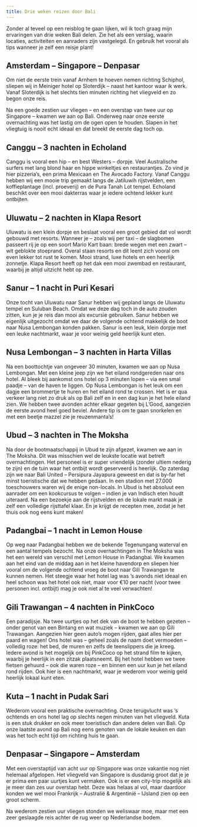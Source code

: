```yaml
---
title: Drie weken reizen door Bali 
---
```


Zonder al teveel op een reisblog te gaan lijken, wil ik toch graag mijn ervaringen van drie weken Bali delen. Zie het als een verslag, waarin locaties, activiteiten en aanraders zijn vastgelegd. En gebruik het vooral als tips wanneer je zelf een reisje plant!

## Amsterdam – Singapore – Denpasar

Om niet de eerste trein vanaf Arnhem te hoeven nemen richting Schiphol, sliepen wij in Meiniger hotel op Sloterdijk – naast het kantoor waar ik werk. Vanaf Sloterdijk is het slechts tien minuten richting het vliegveld en zo begon onze reis.  

Na een goede zestien uur vliegen – en een overstap van twee uur op Singapore – kwamen we aan op Bali. Onderweg naar onze eerste overnachting was het lastig om de ogen open te houden. Slapen in het vliegtuig is nooit echt ideaal en dat breekt de eerste dag toch op.

## Canggu – 3 nachten in Echoland

Canggu is vooral een hip – en best Westers – dorpje. Veel Australische surfers met lang blond haar en hippe winkeltjes en restaurantjes. Zo vind je hier pizzeria’s, een prima Mexicaan en The Avocado Factory. Vanaf Canggu hebben wij een mooie trip gemaakt langs de Jatiluwih rijstvelden, een koffieplantage (incl. proeverij) en de Pura Tanah Lot tempel. Echoland beschikt over een mooi dakterras waar je iedere ochtend lekker kunt ontbijten.

## Uluwatu – 2 nachten in Klapa Resort

Uluwatu is een klein dorpje en beslaat vooral een groot gebied dat vol wordt gebouwd met resorts. Wanneer je – zoals wij per taxi – de slagbomen passeert rij je op een soort Mario Kart baan: brede wegen met een zwart – wit geblokte stoeprand. Overal staan resorts en dit leent zich vooral om even lekker tot rust te komen. Mooi strand, luxe hotels en een heerlijk zonnetje. Klapa Resort heeft op het dak een mooi zwembad en restaurant, waarbij je altijd uitzicht hebt op zee.

## Sanur – 1 nacht in Puri Kesari

Onze tocht van Uluwatu naar Sanur hebben wij gepland langs de Uluwatu tempel en Suluban Beach. Omdat we deze dag toch in de auto zouden zitten, kun je je reis dan mooi als excursie gebruiken. Sanur hebben we eigenlijk uitgezocht omdat we daar de volgende ochtend makkelijk de boot naar Nusa Lembongan konden pakken. Sanur is een leuk, klein dorpje met een leuke nachtmarkt, waar je voor weinig geld heerlijk kunt eten.

## Nusa Lembongan – 3 nachten in Harta Villas

Na een boottochtje van ongeveer 30 minuten, kwamen we aan op Nusa Lembongan. Met een kleine jeep zijn we het eiland rondgereden naar ons hotel. Al bleek bij aankomst ons hotel op 3 minuten lopen – via een smal paadje – van de haven te liggen. Op Nusa Lembongan is het leuk om een dagje een brommertje te huren en het eiland rond te crossen. Het is er qua verkeer lang niet zo druk als op Bali zelf en in een dag kun je het hele eiland zien. We hebben twee avonden achter elkaar gegeten bij L’Good, aangezien de eerste avond heel goed beviel. Andere tip is om te gaan snorkelen en met een beetje mazzel zie je reuzenmanta’s!

## Ubud – 3 nachten in The Moksha

Na door de bootmaatschappij in Ubud te zijn afgezet, kwamen we aan in The Moksha. Dit was misschien wel de leukste locatie wat betreft overnachtingen. Het personeel is er super vriendelijk (zonder ultiem nederig te zijn) en de tuin waar het ontbijt wordt geserveerd is heerlijk. Op zaterdag zijn we naar Bali United – Persipura Jayapura geweest en dat is by-far het minst toeristische dat we hebben gedaan. In een stadion met 27.000 toeschouwers waren wij de enige non-locals. In Ubud is het absoluut een aanrader om een kookcursus te volgen – indien je van Indisch eten houdt uiteraard. Na een bezoekje aan de rijstvelden en de lokale markt maak je zelf een volledige rijsttafel klaar. En je krijgt de recepten mee, zodat je het thuis ook nog eens kunt maken!

## Padangbai – 1 nacht in Lemon House

Op weg naar Padangbai hebben we de bekende Tegenungang waterval en een aantal tempels bezocht. Na onze overnachtingen in The Moksha was het een wereld van verschil met Lemon House in Padangbai. We kwamen aan het eind van de middag aan in het kleine havendorp en sliepen hier vooral om de volgende ochtend vroeg de boot naar Gili Trawangan te kunnen nemen. Het steegje waar het hotel lag was ’s avonds niet ideaal en heel schoon was het hotel ook niet, maar voor €10 per nacht (voor twee personen incl. ontbijt) mag je ook niet al te veel verwachten!

## Gili Trawangan – 4 nachten in PinkCoco

Een paradijsje. Na twee uurtjes op het dek van de boot te hebben gezeten – onder genot van een Bintang en wat muziek – kwamen we aan op Gili Trawangan. Aangezien hier geen auto’s mogen rijden, gaat alles hier per paard en wagen! Ons hotel was – geheel zoals de naam doet vermoeden – volledig roze: het bed, de muren en zelfs de teenslippers die je kreeg. Iedere avond is het mogelijk om bij PinkCoco op het strand film te kijken, waarbij je heerlijk in een zitzak plaatsneemt. Bij het hotel hebben we twee fietsen gehuurd – ook die waren roze – en binnen een uur kun je het eiland rond rijden. Ook hier is een nachtmarkt, waar je wederom voor weinig geld heerlijk lokaal kunt eten.

## Kuta – 1 nacht in Pudak Sari

Wederom vooral een praktische overnachting. Onze terugvlucht was ’s ochtends en ons hotel lag op slechts negen minuten van het vliegveld. Kuta is een stuk drukker en ook meer toeristisch dan andere delen van Bali. Op onze laatste avond op Bali nog eens genoten van de lokale keuken en dan was het toch echt tijd om richting huis te gaan.

## Denpasar – Singapore – Amsterdam

Met een overstaptijd van acht uur op Singapore was onze vakantie nog niet helemaal afgelopen. Het vliegveld van Singapore is dusdanig groot dat je je er prima een paar uurtjes kunt vermaken. Ook is er een city-trip mogelijk als je meer dan zes uur overstap hebt. Deze was helaas al vol, maar daardoor konden we wel mooi Frankrijk – Australië & Argentinië – IJsland zien op een groot scherm.  

Na wederom zestien uur vliegen stonden we weliswaar moe, maar met een zeer geslaagde reis achter de rug weer op Nederlandse bodem.
